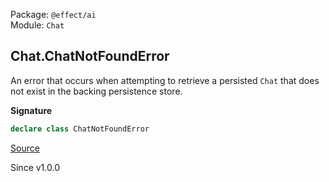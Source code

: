 Package: `@effect/ai`<br />
Module: `Chat`<br />

## Chat.ChatNotFoundError

An error that occurs when attempting to retrieve a persisted `Chat` that
does not exist in the backing persistence store.

**Signature**

```ts
declare class ChatNotFoundError
```

[Source](https://github.com/Effect-TS/effect/tree/main/packages/ai/ai/src/Chat.ts#L587)

Since v1.0.0
